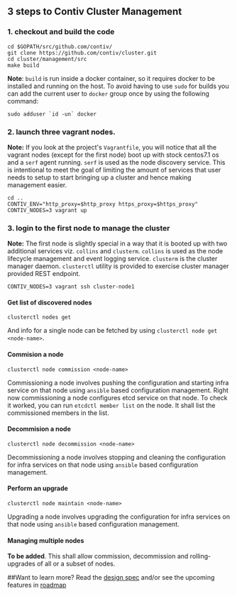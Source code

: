 ## 3 steps to Contiv Cluster Management

### 1. checkout and build the code
```
cd $GOPATH/src/github.com/contiv/
git clone https://github.com/contiv/cluster.git
cd cluster/management/src
make build
```

**Note**: `build` is run inside a docker container, so it requires docker to be installed
and running on the host. To avoid having to use `sudo` for builds you can add the current
user to `docker` group once by using the following command:
```
sudo adduser `id -un` docker
```

### 2. launch three vagrant nodes. 

**Note:** If you look at the project's `Vagrantfile`, you will notice that all the vagrant nodes (except for the first node) boot up with stock centos7.1 os and a `serf` agent running. `serf` is used as the node discovery service. This is intentional to meet the goal of limiting the amount of services that user needs to setup to start bringing up a cluster and hence making management easier.
```
cd ..
CONTIV_ENV="http_proxy=$http_proxy https_proxy=$https_proxy" CONTIV_NODES=3 vagrant up
```

### 3. login to the first node to manage the cluster

**Note:** The first node is slightly special in a way that it is booted up with two additional services viz. `collins` and `clusterm`. `collins` is used as the node lifecycle management and event logging service. `clusterm` is the cluster manager daemon. `clusterctl` utility is provided to exercise cluster manager provided REST endpoint.

```
CONTIV_NODES=3 vagrant ssh cluster-node1
```

#### Get list of discovered nodes
```
clusterctl nodes get
```
And info for a single node can be fetched by using `clusterctl node get <node-name>`.

#### Commision a node
```
clusterctl node commission <node-name>
```

Commissioning a node involves pushing the configuration and starting infra service on that node using `ansible` based configuration management. Right now commissioning a node configures etcd service on that node. To check it worked, you can run `etcdctl member list` on the node. It shall list the commissioned members in the list.

#### Decommision a node
```
clusterctl node decommission <node-name>
```

Decommissioning a node involves stopping and cleaning the configuration for infra services on that node using `ansible` based configuration management.

#### Perform an upgrade
```
clusterctl node maintain <node-name>
```

Upgrading a node involves upgrading the configuration for infra services on that node using `ansible` based configuration management.

#### Managing multiple nodes

**To be added**. This shall allow commission, decommission and rolling-upgrades of all or a subset of nodes.

##Want to learn more?
Read the [design spec](DESIGN.md) and/or see the upcoming features in [roadmap](ROADMAP.md)
